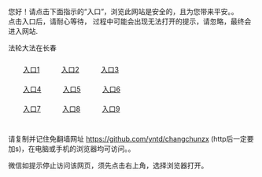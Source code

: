 您好！请点击下面指示的“入口”，浏览此网站是安全的，且为您带来平安。。 <br/>
点击入口后，请耐心等待， 过程中可能会出现无法打开的提示，请忽略，最终会进入网站. </br>

法轮大法在长春<br/>
<div style="padding:10px"><a style="margin:20px" target="_blank" href="https://d11wib90j1qwvh.cloudfront.net/2Qpsp?fzyake" id="ccLink1" rel="nofollow">入口1</a> <a target="_blank" style="margin:20px" href="https://d3f7bk5xb7inqe.cloudfront.net/2Qpsp?trjmpgnj" id="ccLink2" rel="nofollow">入口2</a> <a style="margin:20px" target="_blank" href="https://d33atcndf4g2wa.cloudfront.net/2Qpsp?iocodsh" id="ccLink3" rel="nofollow">入口3</a></div>

<div style="padding:10px" ><a style="margin:20px" target="_blank" href="https://d11wib90j1qwvh.cloudfront.net/2Qpsp?fzyake" id="ccLink4" rel="nofollow">入口4</a> <a style="margin:20px" href="https://d3f7bk5xb7inqe.cloudfront.net/2Qpsp?trjmpgnj" target="_blank" id="ccLink5" rel="nofollow">入口5</a> <a style="margin:20px" href="https://d33atcndf4g2wa.cloudfront.net/2Qpsp?iocodsh" target="_blank" id="ccLink6" rel="nofollow">入口6</a></div>

<div style="padding:10px"><a style="margin:20px" target="_blank" href="https://d11wib90j1qwvh.cloudfront.net/2Qpsp?fzyake" id="ccLink7" rel="nofollow">入口7</a> <a style="margin:20px" href="https://d3f7bk5xb7inqe.cloudfront.net/2Qpsp?trjmpgnj" target="_blank" id="ccLink8" rel="nofollow">入口8</a> <a style="margin:20px" target="_blank" href="https://d33atcndf4g2wa.cloudfront.net/2Qpsp?iocodsh" id="ccLink9" rel="nofollow">入口9</a></div>

<br/>



请复制并记住免翻墙网址 https://github.com/yntd/changchunzx (http后一定要加s)，在电脑或手机的浏览器均可访问。。<br/>

微信如提示停止访问该网页，须先点击右上角，选择浏览器打开。
